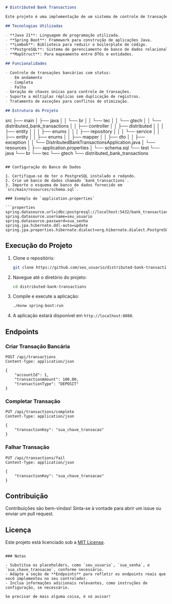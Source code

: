 ```markdown
# Distributed Bank Transactions

Este projeto é uma implementação de um sistema de controle de transações bancárias distribuídas utilizando Spring Boot, Lombok e PostgreSQL. O sistema é projetado para garantir a integridade das transações em ambientes com múltiplas réplicas, utilizando otimização de bloqueio (Optimistic Locking).

## Tecnologias Utilizadas

- **Java 21**: Linguagem de programação utilizada.
- **Spring Boot**: Framework para construção de aplicações Java.
- **Lombok**: Biblioteca para reduzir o boilerplate de código.
- **PostgreSQL**: Sistema de gerenciamento de banco de dados relacional.
- **MapStruct**: Para mapeamento entre DTOs e entidades.

## Funcionalidades

- Controle de transações bancárias com status:
  - Em andamento
  - Completa
  - Falha
- Geração de chaves únicas para controle de transações.
- Suporte a múltiplas réplicas sem duplicação de registros.
- Tratamento de exceções para conflitos de otimização.

## Estrutura do Projeto

```
src
├── main
│   ├── java
│   │   └── br
│   │       └── tec
│   │           └── gtech
│   │               └── distributed_bank_transactions
│   │                   ├── controller
│   │                   ├── distributed
│   │                   │   ├── entity
│   │                   │   ├── enums
│   │                   │   ├── repository
│   │                   │   └── service
│   │                   ├── entity
│   │                   ├── enums
│   │                   ├── mapper
│   │                   ├── dto
│   │                   ├── exception
│   │                   └── DistributedBankTransactionsApplication.java
│   └── resources
│       ├── application.properties
│       └── schema.sql
└── test
    └── java
        └── br
            └── tec
                └── gtech
                    └── distributed_bank_transactions
```

## Configuração do Banco de Dados

1. Certifique-se de ter o PostgreSQL instalado e rodando.
2. Crie um banco de dados chamado `bank_transactions`.
3. Importe o esquema de banco de dados fornecido em `src/main/resources/schema.sql`.

### Exemplo de `application.properties`

```properties
spring.datasource.url=jdbc:postgresql://localhost:5432/bank_transactions
spring.datasource.username=seu_usuario
spring.datasource.password=sua_senha
spring.jpa.hibernate.ddl-auto=update
spring.jpa.properties.hibernate.dialect=org.hibernate.dialect.PostgreSQLDialect
```

## Execução do Projeto

1. Clone o repositório:
   ```bash
   git clone https://github.com/seu_usuario/distributed-bank-transactions.git
   ```

2. Navegue até o diretório do projeto:
   ```bash
   cd distributed-bank-transactions
   ```

3. Compile e execute a aplicação:
   ```bash
   ./mvnw spring-boot:run
   ```

4. A aplicação estará disponível em `http://localhost:8080`.

## Endpoints

### Criar Transação Bancária

```http
POST /api/transactions
Content-Type: application/json

{
    "accountId": 1,
    "transactionAmount": 100.00,
    "transactionType": "DEPOSIT"
}
```

### Completar Transação

```http
PUT /api/transactions/complete
Content-Type: application/json

{
    "transactionKey": "sua_chave_transacao"
}
```

### Falhar Transação

```http
PUT /api/transactions/fail
Content-Type: application/json

{
    "transactionKey": "sua_chave_transacao"
}
```

## Contribuição

Contribuições são bem-vindas! Sinta-se à vontade para abrir um issue ou enviar um pull request.

## Licença

Este projeto está licenciado sob a [MIT License](LICENSE).
```

### Notas

- Substitua os placeholders, como `seu_usuario`, `sua_senha`, e `sua_chave_transacao`, conforme necessário.
- Adapte a seção de **Endpoints** para refletir os endpoints reais que você implementou no seu controlador.
- Inclua informações adicionais relevantes, como instruções de configuração, se necessário.

Se precisar de mais alguma coisa, é só avisar!

